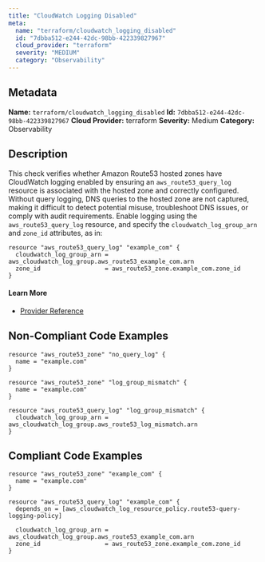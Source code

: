 ```yaml
---
title: "CloudWatch Logging Disabled"
meta:
  name: "terraform/cloudwatch_logging_disabled"
  id: "7dbba512-e244-42dc-98bb-422339827967"
  cloud_provider: "terraform"
  severity: "MEDIUM"
  category: "Observability"
---
```

## Metadata
**Name:** `terraform/cloudwatch_logging_disabled`
**Id:** `7dbba512-e244-42dc-98bb-422339827967`
**Cloud Provider:** terraform
**Severity:** Medium
**Category:** Observability
## Description
This check verifies whether Amazon Route53 hosted zones have CloudWatch logging enabled by ensuring an `aws_route53_query_log` resource is associated with the hosted zone and correctly configured. Without query logging, DNS queries to the hosted zone are not captured, making it difficult to detect potential misuse, troubleshoot DNS issues, or comply with audit requirements. Enable logging using the `aws_route53_query_log` resource, and specify the `cloudwatch_log_group_arn` and `zone_id` attributes, as in:

```
resource "aws_route53_query_log" "example_com" {
  cloudwatch_log_group_arn = aws_cloudwatch_log_group.aws_route53_example_com.arn
  zone_id                  = aws_route53_zone.example_com.zone_id
}
```

#### Learn More

 - [Provider Reference](https://registry.terraform.io/providers/hashicorp/aws/latest/docs/resources/route53_query_log)

## Non-Compliant Code Examples
```aws
resource "aws_route53_zone" "no_query_log" {
  name = "example.com"
}

resource "aws_route53_zone" "log_group_mismatch" {
  name = "example.com"
}

resource "aws_route53_query_log" "log_group_mismatch" {
  cloudwatch_log_group_arn = aws_cloudwatch_log_group.aws_route53_log_mismatch.arn
}
```

## Compliant Code Examples
```aws
resource "aws_route53_zone" "example_com" {
  name = "example.com"
}

resource "aws_route53_query_log" "example_com" {
  depends_on = [aws_cloudwatch_log_resource_policy.route53-query-logging-policy]

  cloudwatch_log_group_arn = aws_cloudwatch_log_group.aws_route53_example_com.arn
  zone_id                  = aws_route53_zone.example_com.zone_id
}
```